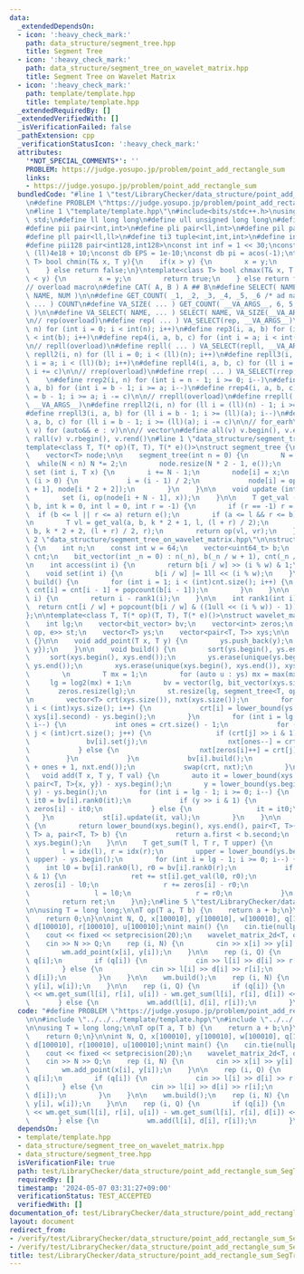 ```yaml
---
data:
  _extendedDependsOn:
  - icon: ':heavy_check_mark:'
    path: data_structure/segment_tree.hpp
    title: Segment Tree
  - icon: ':heavy_check_mark:'
    path: data_structure/segment_tree_on_wavelet_matrix.hpp
    title: Segment Tree on Wavelet Matrix
  - icon: ':heavy_check_mark:'
    path: template/template.hpp
    title: template/template.hpp
  _extendedRequiredBy: []
  _extendedVerifiedWith: []
  _isVerificationFailed: false
  _pathExtension: cpp
  _verificationStatusIcon: ':heavy_check_mark:'
  attributes:
    '*NOT_SPECIAL_COMMENTS*': ''
    PROBLEM: https://judge.yosupo.jp/problem/point_add_rectangle_sum
    links:
    - https://judge.yosupo.jp/problem/point_add_rectangle_sum
  bundledCode: "#line 1 \"test/LibraryChecker/data_structure/point_add_rectangle_sum_SegTree_WM.test.cpp\"\
    \n#define PROBLEM \"https://judge.yosupo.jp/problem/point_add_rectangle_sum\"\n\
    \n#line 1 \"template/template.hpp\"\n#include<bits/stdc++.h>\nusing namespace\
    \ std;\n#define ll long long\n#define ull unsigned long long\n#define db double\n\
    #define pii pair<int,int>\n#define pli pair<ll,int>\n#define pil pair<int,ll>\n\
    #define pll pair<ll,ll>\n#define ti3 tuple<int,int,int>\n#define int128 __int128_t\n\
    #define pii128 pair<int128,int128>\nconst int inf = 1 << 30;\nconst ll linf =\
    \ (ll)4e18 + 10;\nconst db EPS = 1e-10;\nconst db pi = acos(-1);\ntemplate<class\
    \ T> bool chmin(T& x, T y){\n    if(x > y) {\n        x = y;\n        return true;\n\
    \    } else return false;\n}\ntemplate<class T> bool chmax(T& x, T y){\n    if(x\
    \ < y) {\n        x = y;\n        return true;\n    } else return false;\n}\n\n\
    // overload macro\n#define CAT( A, B ) A ## B\n#define SELECT( NAME, NUM ) CAT(\
    \ NAME, NUM )\n\n#define GET_COUNT( _1, _2, _3, _4, _5, _6 /* ad nauseam */, COUNT,\
    \ ... ) COUNT\n#define VA_SIZE( ... ) GET_COUNT( __VA_ARGS__, 6, 5, 4, 3, 2, 1\
    \ )\n\n#define VA_SELECT( NAME, ... ) SELECT( NAME, VA_SIZE(__VA_ARGS__) )(__VA_ARGS__)\n\
    \n// rep(overload)\n#define rep( ... ) VA_SELECT(rep, __VA_ARGS__)\n#define rep2(i,\
    \ n) for (int i = 0; i < int(n); i++)\n#define rep3(i, a, b) for (int i = a; i\
    \ < int(b); i++)\n#define rep4(i, a, b, c) for (int i = a; i < int(b); i += c)\n\
    \n// repll(overload)\n#define repll( ... ) VA_SELECT(repll, __VA_ARGS__)\n#define\
    \ repll2(i, n) for (ll i = 0; i < (ll)(n); i++)\n#define repll3(i, a, b) for (ll\
    \ i = a; i < (ll)(b); i++)\n#define repll4(i, a, b, c) for (ll i = a; i < (ll)(b);\
    \ i += c)\n\n// rrep(overload)\n#define rrep( ... ) VA_SELECT(rrep, __VA_ARGS__)\
    \    \n#define rrep2(i, n) for (int i = n - 1; i >= 0; i--)\n#define rrep3(i,\
    \ a, b) for (int i = b - 1; i >= a; i--)\n#define rrep4(i, a, b, c) for (int i\
    \ = b - 1; i >= a; i -= c)\n\n// rrepll(overload)\n#define rrepll( ... ) VA_SELECT(rrepll,\
    \ __VA_ARGS__)\n#define rrepll2(i, n) for (ll i = (ll)(n) - 1; i >= 0ll; i--)\n\
    #define rrepll3(i, a, b) for (ll i = b - 1; i >= (ll)(a); i--)\n#define rrepll4(i,\
    \ a, b, c) for (ll i = b - 1; i >= (ll)(a); i -= c)\n\n// for_earh\n#define fore(e,\
    \ v) for (auto&& e : v)\n\n// vector\n#define all(v) v.begin(), v.end()\n#define\
    \ rall(v) v.rbegin(), v.rend()\n#line 1 \"data_structure/segment_tree.hpp\"\n\
    template<class T, T(* op)(T, T), T(* e)()>\nstruct segment_tree {\n    int N;\n\
    \    vector<T> node;\n\n    segment_tree(int n = 0) {\n        N = 1;\n      \
    \  while(N < n) N *= 2;\n        node.resize(N * 2 - 1, e());\n    }\n\n    void\
    \ set (int i, T x) {\n        i += N - 1;\n        node[i] = x;\n        while\
    \ (i > 0) {\n            i = (i - 1) / 2;\n            node[i] = op(node[i * 2\
    \ + 1], node[i * 2 + 2]);\n        }\n    }\n\n    void update (int i, T x) {\n\
    \        set (i, op(node[i + N - 1], x));\n    }\n\n    T get_val (int a, int\
    \ b, int k = 0, int l = 0, int r = -1) {\n        if (r == -1) r = N;\n      \
    \  if (b <= l || r <= a) return e();\n        if (a <= l && r <= b) return node[k];\n\
    \n        T vl = get_val(a, b, k * 2 + 1, l, (l + r) / 2);\n        T vr = get_val(a,\
    \ b, k * 2 + 2, (l + r) / 2, r);\n        return op(vl, vr);\n    }\n};\n#line\
    \ 2 \"data_structure/segment_tree_on_wavelet_matrix.hpp\"\n\nstruct bit_vector\
    \ {\n    int n;\n    const int w = 64;\n    vector<uint64_t> b;\n    vector<int>\
    \ cnt;\n    bit_vector(int _n = 0) : n(_n), b(_n / w + 1), cnt(_n / w + 1) {}\n\
    \n    int access(int i) {\n        return b[i / w] >> (i % w) & 1;\n    }\n\n\
    \    void set(int i) {\n        b[i / w] |= 1ll << (i % w);\n    }\n\n    void\
    \ build() {\n        for (int i = 1; i < (int)cnt.size(); i++) {\n           \
    \ cnt[i] = cnt[i - 1] + popcount(b[i - 1]);\n        }\n    }\n\n    int rank0(int\
    \ i) {\n        return i - rank1(i);\n    }\n\n    int rank1(int i) {\n      \
    \  return cnt[i / w] + popcount(b[i / w] & ((1ull << (i % w)) - 1));\n    }\n\
    };\n\ntemplate<class T, T(* op)(T, T), T(* e)()>\nstruct wavelet_matrix_2d {\n\
    \    int lg;\n    vector<bit_vector> bv;\n    vector<int> zeros;\n    vector<segment_tree<T,\
    \ op, e>> st;\n    vector<T> ys;\n    vector<pair<T, T>> xys;\n\n    wavelet_matrix_2d()\
    \ {}\n\n    void add_point(T x, T y) {\n        ys.push_back(y);\n        xys.push_back({x,\
    \ y});\n    }\n\n    void build() {\n        sort(ys.begin(), ys.end());\n   \
    \     sort(xys.begin(), xys.end());\n        ys.erase(unique(ys.begin(), ys.end()),\
    \ ys.end());\n        xys.erase(unique(xys.begin(), xys.end()), xys.end());\n\
    \        \n        T mx = 1;\n        for (auto u : ys) mx = max(mx, u);\n   \
    \     lg = log2(mx) + 1;\n        bv = vector(lg, bit_vector(xys.size()));\n \
    \       zeros.resize(lg);\n        st.resize(lg, segment_tree<T, op, e>(xys.size()));\n\
    \n        vector<T> crt(xys.size()), nxt(xys.size());\n        for (int i = 0;\
    \ i < (int)xys.size(); i++) {\n            crt[i] = lower_bound(ys.begin(), ys.end(),\
    \ xys[i].second) - ys.begin();\n        }\n        for (int i = lg - 1; i >= 0;\
    \ i--) {\n            int ones = crt.size() - 1;\n            for (int j = 0;\
    \ j < (int)crt.size(); j++) {\n                if (crt[j] >> i & 1) {\n      \
    \              bv[i].set(j);\n                    nxt[ones--] = crt[j];\n    \
    \            } else {\n                    nxt[zeros[i]++] = crt[j];\n       \
    \         }\n            }\n            bv[i].build();\n            reverse(nxt.begin()\
    \ + ones + 1, nxt.end());\n            swap(crt, nxt);\n        }\n    }\n\n \
    \   void add(T x, T y, T val) {\n        auto it = lower_bound(xys.begin(), xys.end(),\
    \ pair<T, T>{x, y}) - xys.begin();\n        y = lower_bound(ys.begin(), ys.end(),\
    \ y) - ys.begin();\n        for (int i = lg - 1; i >= 0; i--) {\n            int\
    \ it0 = bv[i].rank0(it);\n            if (y >> i & 1) {\n                it +=\
    \ zeros[i] - it0;\n            } else {\n                it = it0;\n         \
    \   }\n            st[i].update(it, val);\n        }\n    }\n\n    int idx(T i)\
    \ {\n        return lower_bound(xys.begin(), xys.end(), pair<T, T>{i, i}, [&](pair<T,\
    \ T> a, pair<T, T> b) {\n            return a.first < b.second;\n        }) -\
    \ xys.begin();\n    }\n\n    T get_sum(T l, T r, T upper) {\n        T ret = 0;\n\
    \        l = idx(l), r = idx(r);\n        upper = lower_bound(ys.begin(), ys.end(),\
    \ upper) - ys.begin();\n        for (int i = lg - 1; i >= 0; i--) {\n        \
    \    int l0 = bv[i].rank0(l), r0 = bv[i].rank0(r);\n            if (upper >> i\
    \ & 1) {\n                ret += st[i].get_val(l0, r0);\n                l +=\
    \ zeros[i] - l0;\n                r += zeros[i] - r0;\n            } else {\n\
    \                l = l0;\n                r = r0;\n            }\n        }\n\
    \        return ret;\n    }\n};\n#line 5 \"test/LibraryChecker/data_structure/point_add_rectangle_sum_SegTree_WM.test.cpp\"\
    \n\nusing T = long long;\n\nT op(T a, T b) {\n    return a + b;\n}\n\nT e() {\n\
    \    return 0;\n}\n\nint N, Q, x[100010], y[100010], w[100010], q[100010], l[100010],\
    \ d[100010], r[100010], u[100010];\nint main() {\n    cin.tie(nullptr);\n    ios_base::sync_with_stdio(false);\n\
    \    cout << fixed << setprecision(20);\n    wavelet_matrix_2d<T, op, e> wm;\n\
    \    cin >> N >> Q;\n    rep (i, N) {\n        cin >> x[i] >> y[i] >> w[i];\n\
    \        wm.add_point(x[i], y[i]);\n    }\n\n    rep (i, Q) {\n        cin >>\
    \ q[i];\n        if (q[i]) {\n            cin >> l[i] >> d[i] >> r[i] >> u[i];\n\
    \        } else {\n            cin >> l[i] >> d[i] >> r[i];\n            wm.add_point(l[i],\
    \ d[i]);\n        }\n    }\n\n    wm.build();\n    rep (i, N) {\n        wm.add(x[i],\
    \ y[i], w[i]);\n    }\n\n    rep (i, Q) {\n        if (q[i]) {\n            cout\
    \ << wm.get_sum(l[i], r[i], u[i]) - wm.get_sum(l[i], r[i], d[i]) << '\\n';\n \
    \       } else {\n            wm.add(l[i], d[i], r[i]);\n        }\n    }\n}\n"
  code: "#define PROBLEM \"https://judge.yosupo.jp/problem/point_add_rectangle_sum\"\
    \n\n#include \"../../../template/template.hpp\"\n#include \"../../../data_structure/segment_tree_on_wavelet_matrix.hpp\"\
    \n\nusing T = long long;\n\nT op(T a, T b) {\n    return a + b;\n}\n\nT e() {\n\
    \    return 0;\n}\n\nint N, Q, x[100010], y[100010], w[100010], q[100010], l[100010],\
    \ d[100010], r[100010], u[100010];\nint main() {\n    cin.tie(nullptr);\n    ios_base::sync_with_stdio(false);\n\
    \    cout << fixed << setprecision(20);\n    wavelet_matrix_2d<T, op, e> wm;\n\
    \    cin >> N >> Q;\n    rep (i, N) {\n        cin >> x[i] >> y[i] >> w[i];\n\
    \        wm.add_point(x[i], y[i]);\n    }\n\n    rep (i, Q) {\n        cin >>\
    \ q[i];\n        if (q[i]) {\n            cin >> l[i] >> d[i] >> r[i] >> u[i];\n\
    \        } else {\n            cin >> l[i] >> d[i] >> r[i];\n            wm.add_point(l[i],\
    \ d[i]);\n        }\n    }\n\n    wm.build();\n    rep (i, N) {\n        wm.add(x[i],\
    \ y[i], w[i]);\n    }\n\n    rep (i, Q) {\n        if (q[i]) {\n            cout\
    \ << wm.get_sum(l[i], r[i], u[i]) - wm.get_sum(l[i], r[i], d[i]) << '\\n';\n \
    \       } else {\n            wm.add(l[i], d[i], r[i]);\n        }\n    }\n}"
  dependsOn:
  - template/template.hpp
  - data_structure/segment_tree_on_wavelet_matrix.hpp
  - data_structure/segment_tree.hpp
  isVerificationFile: true
  path: test/LibraryChecker/data_structure/point_add_rectangle_sum_SegTree_WM.test.cpp
  requiredBy: []
  timestamp: '2024-05-07 03:31:27+09:00'
  verificationStatus: TEST_ACCEPTED
  verifiedWith: []
documentation_of: test/LibraryChecker/data_structure/point_add_rectangle_sum_SegTree_WM.test.cpp
layout: document
redirect_from:
- /verify/test/LibraryChecker/data_structure/point_add_rectangle_sum_SegTree_WM.test.cpp
- /verify/test/LibraryChecker/data_structure/point_add_rectangle_sum_SegTree_WM.test.cpp.html
title: test/LibraryChecker/data_structure/point_add_rectangle_sum_SegTree_WM.test.cpp
---
```


